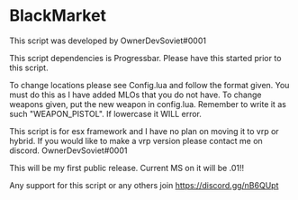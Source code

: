 # BlackMarket

This script was developed by OwnerDevSoviet#0001

This script dependencies is Progressbar. Please have this started prior to this script.

To change locations please see Config.lua and follow the format given. You must do this as I have added MLOs that you do not have.
To change weapons given, put the new weapon in config.lua. Remember to write it as such "WEAPON_PISTOL". If lowercase it WILL error.

This script is for esx framework and I have no plan on moving it to vrp or hybrid. If you would like to make a vrp version please contact me on discord. OwnerDevSoviet#0001

This will be my first public release. Current MS on it will be .01!!

Any support for this script or any others join https://discord.gg/nB6QUpt
